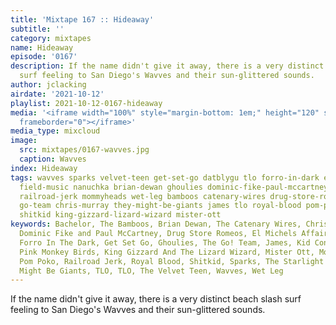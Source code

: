 ```yaml
---
title: 'Mixtape 167 :: Hideaway'
subtitle: ''
category: mixtapes
name: Hideaway
episode: '0167'
description: If the name didn't give it away, there is a very distinct beach slash
  surf feeling to San Diego's Wavves and their sun-glittered sounds.
author: jclacking
airdate: '2021-10-12'
playlist: 2021-10-12-0167-hideaway
media: '<iframe width="100%" style="margin-bottom: 1em;" height="120" src="https://www.mixcloud.com/widget/iframe/?feed=%2Fthe-lacking-org%2Fpizn9t-167-hideaway%2F&hide_artwork=1&hide_cover=1&light=1"
  frameborder="0"></iframe>'
media_type: mixcloud
image:
  src: mixtapes/0167-wavves.jpg
  caption: Wavves
index: Hideaway
tags: wavves sparks velvet-teen get-set-go datblygu tlo forro-in-dark el-michels-affair
  field-music nanuchka brian-dewan ghoulies dominic-fike-paul-mccartney starlight-mints
  railroad-jerk mommyheads wet-leg bamboos catenary-wires drug-store-romeos bachelor
  go-team chris-murray they-might-be-giants james tlo royal-blood pom-poko kid-congo-pink-monkey-birds
  shitkid king-gizzard-lizard-wizard mister-ott
keywords: Bachelor, The Bamboos, Brian Dewan, The Catenary Wires, Chris Murray, Datblygu,
  Dominic Fike and Paul McCartney, Drug Store Romeos, El Michels Affair, Field Music,
  Forro In The Dark, Get Set Go, Ghoulies, The Go! Team, James, Kid Congo &amp; The
  Pink Monkey Birds, King Gizzard And The Lizard Wizard, Mister Ott, Mommyheads, Nanuchka,
  Pom Poko, Railroad Jerk, Royal Blood, Shitkid, Sparks, The Starlight Mints, They
  Might Be Giants, TLO, TLO, The Velvet Teen, Wavves, Wet Leg
---
```

If the name didn't give it away, there is a very distinct beach slash surf feeling to San Diego's Wavves and their sun-glittered sounds.
